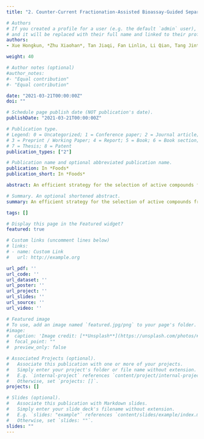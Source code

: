 ```yaml
---
title: "2. Counter-Current Fractionation-Assisted Bioassay-Guided Separation of Active Compound from Blueberry and the Interaction between the Active Compound and α-Glucosidase"

# Authors
# If you created a profile for a user (e.g. the default `admin` user), write the username (folder name) here 
# and it will be replaced with their full name and linked to their profile.
authors:
- Xue Hongkun, *Zhu Xiaohan*, Tan Jiaqi, Fan Linlin, Li Qian, Tang Jintian and Cai Xu

weight: 40

# Author notes (optional)
#author_notes:
#- "Equal contribution"
#- "Equal contribution"

date: "2021-03-21T00:00:00Z"
doi: ""

# Schedule page publish date (NOT publication's date).
publishDate: "2021-03-21T00:00:00Z"

# Publication type.
# Legend: 0 = Uncategorized; 1 = Conference paper; 2 = Journal article;
# 3 = Preprint / Working Paper; 4 = Report; 5 = Book; 6 = Book section;
# 7 = Thesis; 8 = Patent
publication_types: ["2"]

# Publication name and optional abbreviated publication name.
publication: In *Foods*
publication_short: In *Foods*

abstract: An efficient strategy for the selection of active compounds from blueberry based on counter-current fractionation and bioassay-guided separation was established in this study. Blueberry extract showed potential α-glucosidase inhibitory activity. After extraction by different solvents, the active components were enriched in water. The water extract was divided into six fractions via high-speed counter-current chromatography to further track the active components. Results indicated that the α-glucosidase inhibition rate of F4 was remarkable higher than the others. Cyanidin-3-glucoside (C3G) with a purity of 94.16% was successfully separated from F4 through column chromatography, and its structure was identified by ultraviolet spectral, Fourier-transformed infrared spectroscopy, high-performance liquid chromatography-electrospray ionization-tandem mass spectrometry, 1H nuclear magnetic resonance (NMR), and 13C NMR. The interaction mechanism between C3G and α-glucosidase was clearly characterized and described by spectroscopic methods, including fluorescence and circular dichroism (CD) in combination with molecular docking techniques. C3G could spontaneously bind with α-glucosidase to form complexes by hydrogen bonds. The secondary structure of α-glucosidase changed in varying degrees after complexation with C3G. The α-helical and β-turn contents of α-glucosidase decreased, whereas the β-sheet content and the irregular coil structures increased. Molecular docking speculated that C3G could form hydrogen bonds with α-glucosidase by binding to the active sit (Leu 313, Ser 157, Tyr 158, Phe 314, Arg 315, and two Asp 307). These findings may be useful for the development of functional foods to tackle type 2 diabetes.

# Summary. An optional shortened abstract.
summary: An efficient strategy for the selection of active compounds from blueberry based on counter-current fractionation and bioassay-guided separation was established in this study.

tags: []

# Display this page in the Featured widget?
featured: true

# Custom links (uncomment lines below)
# links:
# - name: Custom Link
#   url: http://example.org

url_pdf: ''
url_code: ''
url_dataset: ''
url_poster: ''
url_project: ''
url_slides: ''
url_source: ''
url_video: ''

# Featured image
# To use, add an image named `featured.jpg/png` to your page's folder. 
#image:
#  caption: 'Image credit: [**Unsplash**](https://unsplash.com/photos/#pLCdAaMFLTE)'
#  focal_point: ""
#  preview_only: false

# Associated Projects (optional).
#   Associate this publication with one or more of your projects.
#   Simply enter your project's folder or file name without extension.
#   E.g. `internal-project` references `content/project/internal-project/index.md`.
#   Otherwise, set `projects: []`.
projects: []

# Slides (optional).
#   Associate this publication with Markdown slides.
#   Simply enter your slide deck's filename without extension.
#   E.g. `slides: "example"` references `content/slides/example/index.md`.
#   Otherwise, set `slides: ""`.
slides: ""
---
```



